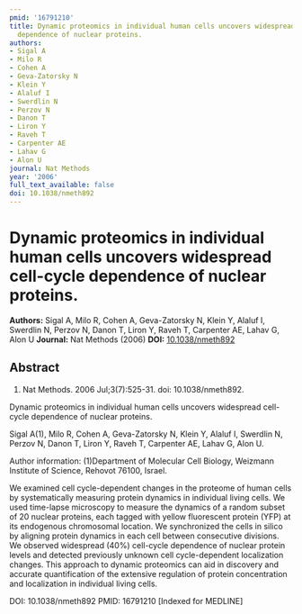 ```yaml
---
pmid: '16791210'
title: Dynamic proteomics in individual human cells uncovers widespread cell-cycle
  dependence of nuclear proteins.
authors:
- Sigal A
- Milo R
- Cohen A
- Geva-Zatorsky N
- Klein Y
- Alaluf I
- Swerdlin N
- Perzov N
- Danon T
- Liron Y
- Raveh T
- Carpenter AE
- Lahav G
- Alon U
journal: Nat Methods
year: '2006'
full_text_available: false
doi: 10.1038/nmeth892
---
```


# Dynamic proteomics in individual human cells uncovers widespread cell-cycle dependence of nuclear proteins.
**Authors:** Sigal A, Milo R, Cohen A, Geva-Zatorsky N, Klein Y, Alaluf I, Swerdlin N, Perzov N, Danon T, Liron Y, Raveh T, Carpenter AE, Lahav G, Alon U
**Journal:** Nat Methods (2006)
**DOI:** [10.1038/nmeth892](https://doi.org/10.1038/nmeth892)

## Abstract

1. Nat Methods. 2006 Jul;3(7):525-31. doi: 10.1038/nmeth892.

Dynamic proteomics in individual human cells uncovers widespread cell-cycle 
dependence of nuclear proteins.

Sigal A(1), Milo R, Cohen A, Geva-Zatorsky N, Klein Y, Alaluf I, Swerdlin N, 
Perzov N, Danon T, Liron Y, Raveh T, Carpenter AE, Lahav G, Alon U.

Author information:
(1)Department of Molecular Cell Biology, Weizmann Institute of Science, Rehovot 
76100, Israel.

We examined cell cycle-dependent changes in the proteome of human cells by 
systematically measuring protein dynamics in individual living cells. We used 
time-lapse microscopy to measure the dynamics of a random subset of 20 nuclear 
proteins, each tagged with yellow fluorescent protein (YFP) at its endogenous 
chromosomal location. We synchronized the cells in silico by aligning protein 
dynamics in each cell between consecutive divisions. We observed widespread 
(40%) cell-cycle dependence of nuclear protein levels and detected previously 
unknown cell cycle-dependent localization changes. This approach to dynamic 
proteomics can aid in discovery and accurate quantification of the extensive 
regulation of protein concentration and localization in individual living cells.

DOI: 10.1038/nmeth892
PMID: 16791210 [Indexed for MEDLINE]
